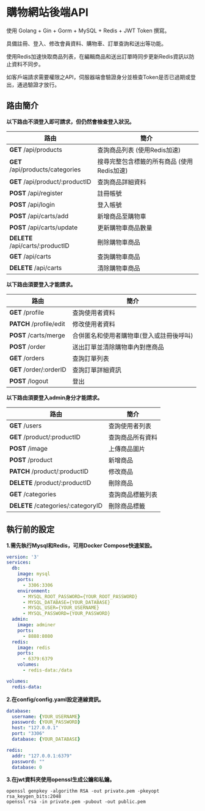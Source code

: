 # 購物網站後端API

使用 Golang + Gin + Gorm + MySQL + Redis + JWT Token 撰寫。

具備註冊、登入、修改會員資料、購物車、訂單查詢和送出等功能。

使用Redis加速快取商品列表，在編輯商品和送出訂單時同步更新Redis資訊以防止資料不同步。

如客戶端請求需要權限之API，伺服器端會驗證身分並檢查Token是否已過期或登出，通過驗證才放行。

## 路由簡介

**以下路由不須登入即可請求，但仍然會檢查登入狀況。**

| 路由                               | 簡介                                        |
|----------------------------------|----------------------------------------------|
| **GET** /api/products            | 查詢商品列表 (使用Redis加速)                     |
| **GET** /api/products/categories | 搜尋完整包含標籤的所有商品 (使用Redis加速)         |
| **GET** /api/product/:productID  | 查詢商品詳細資料                                |
| **POST** /api/register           | 註冊帳號                                       |
| **POST** /api/login              | 登入帳號                                       |
| **POST** /api/carts/add          | 新增商品至購物車                                |
| **POST** /api/carts/update       | 更新購物車商品數量                              |
| **DELETE** /api/carts/:productID | 刪除購物車商品                                 |
| **GET** /api/carts               | 查詢購物車商品                                 |
| **DELETE** /api/carts            | 清除購物車商品                                 |

**以下路由須要登入才能請求。**

| 路由                      | 簡介                                  |
|-------------------------|----------------------------------------|
| **GET** /profile        | 查詢使用者資料                            |
| **PATCH** /profile/edit | 修改使用者資料                            |
| **POST** /carts/merge   | 合併匿名和使用者購物車(登入或註冊後呼叫)      |
| **POST** /order         | 送出訂單並清除購物車內對應商品               |
| **GET** /orders         | 查詢訂單列表                              |
| **GET** /order/:orderID | 查詢訂單詳細資訊                           |
| **POST** /logout        | 登出                                     |

**以下路由須要登入admin身分才能請求。**

| 路由                                 | 簡介                                    |
|------------------------------------|-----------------------------------------|
| **GET** /users                     | 查詢使用者列表                             |
| **GET** /product/:productID        | 查詢商品所有資料                            |
| **POST** /image                    | 上傳商品圖片                               |
| **POST** /product                  | 新增商品                                  |
| **PATCH** /product/:productID      | 修改商品                                  |
| **DELETE** /product/:productID     | 刪除商品                                  |
| **GET** /categories                | 查詢商品標籤列表                            |
| **DELETE** /categories/:categoryID | 刪除商品標籤                               |


## 執行前的設定

**1.需先執行Mysql和Redis，可用Docker Compose快速架設。**

```YAML
version: '3'
services:
  db:
    image: mysql
    ports:
      - 3306:3306
    environment:
      - MYSQL_ROOT_PASSWORD={YOUR_ROOT_PASSWORD}
      - MYSQL_DATABASE={YOUR_DATABASE}
      - MYSQL_USER={YOUR_USERNAME}
      - MYSQL_PASSWORD={YOUR_PASSWORD}
  admin:
    image: adminer
    ports:
      - 8888:8080
  redis:
    image: redis
    ports:
      - 6379:6379
    volumes:
      - redis-data:/data

volumes:
  redis-data:
```

**2.在config/config.yaml設定連線資訊。**

```YAML
database:
  username: {YOUR_USERNAME}
  password: {YOUR_PASSWORD}
  host: "127.0.0.1"
  port: "3306"
  database: {YOUR_DATABASE}

redis:
  addr: "127.0.0.1:6379"
  password: ""
  database: 0
```

**3.在jwt資料夾使用openssl生成公鑰和私鑰。**

```
openssl genpkey -algorithm RSA -out private.pem -pkeyopt rsa_keygen_bits:2048
openssl rsa -in private.pem -pubout -out public.pem
```